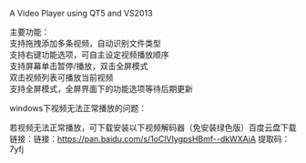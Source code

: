 A Video Player using QT5 and VS2013

主要功能：                                                                                                                                          
支持拖拽添加多条视频，自动识别文件类型 																																																			
支持右键功能选项，可自主设定视频播放顺序 																																																		
支持屏幕单击暂停/播放，双击全屏模式 																																																		
双击视频列表可播放当前视频 																																																		
支持全屏模式，全屏界面下的功能选项等待后期更新    																																															
                                                                                                                                          
windows下视频无法正常播放的问题：	

若视频无法正常播放，可下载安装以下视频解码器（免安装绿色版）百度云盘下载链接：链接：https://pan.baidu.com/s/1oClVIygpsHBmf--dkWXAiA 
提取码：7yfj 
